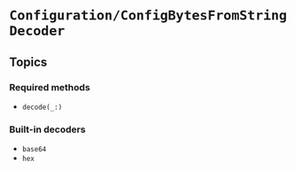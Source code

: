 # ``Configuration/ConfigBytesFromStringDecoder``

## Topics

### Required methods

- ``decode(_:)``

### Built-in decoders

- ``base64``
- ``hex``
